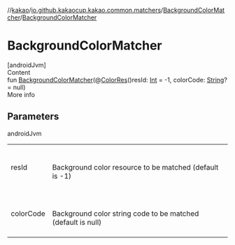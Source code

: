 //[kakao](../../../index.md)/[io.github.kakaocup.kakao.common.matchers](../index.md)/[BackgroundColorMatcher](index.md)/[BackgroundColorMatcher](-background-color-matcher.md)



# BackgroundColorMatcher  
[androidJvm]  
Content  
fun [BackgroundColorMatcher](-background-color-matcher.md)(@[ColorRes](https://developer.android.com/reference/kotlin/androidx/annotation/ColorRes.html)()resId: [Int](https://kotlinlang.org/api/latest/jvm/stdlib/kotlin/-int/index.html) = -1, colorCode: [String](https://kotlinlang.org/api/latest/jvm/stdlib/kotlin/-string/index.html)? = null)  
More info  


## Parameters  
  
androidJvm  
  
| | |
|---|---|
| <a name="io.github.kakaocup.kakao.common.matchers/BackgroundColorMatcher/BackgroundColorMatcher/#kotlin.Int#kotlin.String?/PointingToDeclaration/"></a>resId| <a name="io.github.kakaocup.kakao.common.matchers/BackgroundColorMatcher/BackgroundColorMatcher/#kotlin.Int#kotlin.String?/PointingToDeclaration/"></a><br><br>Background color resource to be matched (default is -1)<br><br>|
| <a name="io.github.kakaocup.kakao.common.matchers/BackgroundColorMatcher/BackgroundColorMatcher/#kotlin.Int#kotlin.String?/PointingToDeclaration/"></a>colorCode| <a name="io.github.kakaocup.kakao.common.matchers/BackgroundColorMatcher/BackgroundColorMatcher/#kotlin.Int#kotlin.String?/PointingToDeclaration/"></a><br><br>Background color string code to be matched (default is null)<br><br>|
  
  



